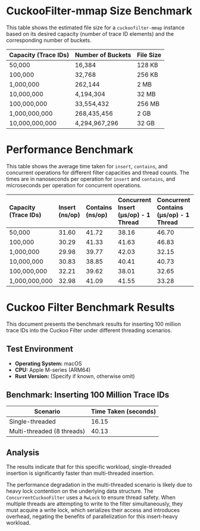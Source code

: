 # CuckooFilter-mmap Size Benchmark

This table shows the estimated file size for a `cuckoofilter-mmap` instance based on its desired capacity (number of trace ID elements) and the corresponding number of buckets.

| Capacity (Trace IDs) | Number of Buckets | File Size |
| :------------------- | :---------------- | :-------- |
| 50,000               | 16,384            | 128 KB    |
| 100,000              | 32,768            | 256 KB    |
| 1,000,000            | 262,144           | 2 MB      |
| 10,000,000           | 4,194,304         | 32 MB     |
| 100,000,000          | 33,554,432        | 256 MB    |
| 1,000,000,000        | 268,435,456       | 2 GB      |
| 10,000,000,000       | 4,294,967,296     | 32 GB     |

# Performance Benchmark

This table shows the average time taken for `insert`, `contains`, and concurrent operations for different filter capacities and thread counts. The times are in nanoseconds per operation for `insert` and `contains`, and microseconds per operation for concurrent operations.

| Capacity (Trace IDs) | Insert (ns/op) | Contains (ns/op) | Concurrent Insert (µs/op) - 1 Thread | Concurrent Contains (µs/op) - 1 Thread | Concurrent Insert (µs/op) - 2 Threads | Concurrent Contains (µs/op) - 2 Threads | Concurrent Insert (µs/op) - 4 Threads | Concurrent Contains (µs/op) - 4 Threads | Concurrent Insert (µs/op) - 8 Threads | Concurrent Contains (µs/op) - 8 Threads |
| :------------------- | :------------- | :--------------- | :----------------------------------- | :------------------------------------- | :----------------------------------- | :------------------------------------- | :----------------------------------- | :------------------------------------- | :----------------------------------- | :------------------------------------- |
| 50,000               | 31.60          | 41.72            | 38.16                                | 46.70                                  | 62.67                                | 72.83                                  | 161.10                               | 134.69                                 | 338.24                               | 396.26                                 |
| 100,000              | 30.29          | 41.33            | 41.63                                | 46.83                                  | 67.45                                | 53.84                                  | 122.45                               | 133.77                                 | 218.08                               | 393.61                                 |
| 1,000,000            | 29.98          | 39.77            | 42.03                                | 32.15                                  | 58.23                                | 55.39                                  | 104.93                               | 142.42                                 | 244.77                               | 453.56                                 |
| 10,000,000           | 30.83          | 38.85            | 40.41                                | 40.73                                  | 64.54                                | 64.02                                  | 118.59                               | 139.53                                 | 299.28                               | 394.89                                 |
| 100,000,000          | 32.21          | 39.62            | 38.01                                | 32.65                                  | 68.75                                | 60.58                                  | 122.94                               | 146.20                                 | 264.77                               | 404.99                                 |
| 1,000,000,000        | 32.98          | 41.09            | 41.55                                | 33.28                                  | 63.91                                | 64.43                                  | 127.79                               | 171.44                                 | 268.39                               | 411.39                                 |


# Cuckoo Filter Benchmark Results

This document presents the benchmark results for inserting 100 million trace IDs into the Cuckoo Filter under different threading scenarios.

## Test Environment

- **Operating System:** macOS
- **CPU:** Apple M-series (ARM64)
- **Rust Version:** (Specify if known, otherwise omit)

## Benchmark: Inserting 100 Million Trace IDs

| Scenario                | Time Taken (seconds) |
| ----------------------- | -------------------- |
| Single-threaded         | 16.15                |
| Multi-threaded (8 threads) | 40.13                |

## Analysis

The results indicate that for this specific workload, single-threaded insertion is significantly faster than multi-threaded insertion.

The performance degradation in the multi-threaded scenario is likely due to heavy lock contention on the underlying data structure. The `ConcurrentCuckooFilter` uses a `RwLock` to ensure thread safety. When multiple threads are attempting to write to the filter simultaneously, they must acquire a write lock, which serializes their access and introduces overhead, negating the benefits of parallelization for this insert-heavy workload.
